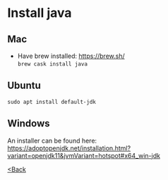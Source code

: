 # Install java

## Mac
- Have brew installed: https://brew.sh/  
```brew cask install java```

## Ubuntu
```sudo apt install default-jdk```

## Windows
An installer can be found here:  
https://adoptopenjdk.net/installation.html?variant=openjdk11&jvmVariant=hotspot#x64_win-jdk

[<Back](../README.md)